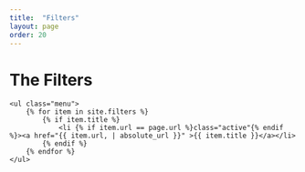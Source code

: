 ```yaml
---
title:  "Filters"
layout: page
order: 20
---
```

# The Filters

	<ul class="menu">
		{% for item in site.filters %}
			{% if item.title %}
				<li {% if item.url == page.url %}class="active"{% endif %}><a href="{{ item.url, | absolute_url }}" >{{ item.title }}</a></li>
			{% endif %}
		{% endfor %}
	</ul>
